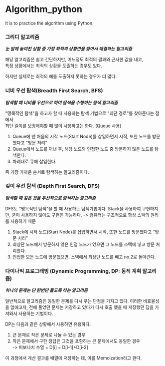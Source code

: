 # Algorithm_python 

It is to practice the algorithm using Python.

### 그리디 알고리즘 ###  
***눈 앞에 놓여진 상황 중 가장 최적의 상황만을 찾아서 해결하는 알고리즘*** 

해당 알고리즘은 쉽고 간단하지만, 어느정도 최적의 결과와 근사한 값을 내고,  
특정 상황에서는 최적의 상황을 도출하는 경우도 있다.

하지만 실제로는 최적의 해를 도출하지 못하는 경우가 더 많다.

### 너비 우선 탐색(Breadth First Search, BFS) ###
***탐색할 때 너비를 우선으로 하여 탐색을 수행하는 탐색 알고리즘***

"맹목적인 탐색"을 하고자 할 때 사용하는 탐색 기법으로 "최단 경로"를 찾아준다는 점에서   
최단 길이를 보장해야할 때 많이 사용하고는 한다. (Queue 사용)
1. Queue에 맨 처음의 시작 노드(Start Node)를 삽입하면서 시작, 또한 노드를 방문했다고 "방문 처리"
2. Queue에서 노드를 꺼낸 후, 해당 노드와 인접한 노드 중 방문하지 않은 노드를 탐색한다.
3. 차례대로 큐에 삽입한다.

즉 가장 가까운 순서로 탐색하는 알고리즘이다.

### 깊이 우선 탐색 (Depth First Search, DFS) ###
***탐색할 때 깊은 것을 우선적으로 탐색하는 알고리즘***

DFS도 "맹목적인 탐색"을 할 때 사용하는 탐색기법이다. 
Stack을 사용하여 구현하지만, 굳이 사용하지 않아도 구현은 가능하다.
-> 컴퓨터는 구조적으로 항상 스택의 원리를 사용하기 때문

1. Stack에 시작 노드(Start Node)를 삽입하면서 시작, 또한 노드를 방문했다고 "방문 처리"
2. 최상단 노드에서 방문하지 않은 인접 노드가 있으면 그 노드를 스택에 넣고 방문 처리한다.
3. 인접한 모든 노드에 방문했으면, 스택에서 최상단 노드를 빼고 no.2로 돌아간다.

### 다이나믹 프로그래밍 (Dynamic Programming, DP: 동적 계획 알고리즘) ###
***하나의 문제는 단 한번만 풀도록 하는 알고리즘***

일반적으로 알고리즘은 동일한 문제를 다시 푸는 단점을 가지고 있다. 이러한 비효율성을 없애고자, 전에 풀었던 문제는 저장하고 있다가 다시 호출 했을 때 저장했던 답을 가져와서 사용하는 기법이다.

DP는 다음과 같은 상황에서 사용하면 유용하다.
1. 큰 문제로 작은 문제로 나눌 수 있는 경우
2. 작은 문제에서 구한 정답은 그것을 포함하는 큰 문제에서도 동일한 경우  
-> 피보나치 수열 = D[i] = D[i-1]+D[i-2]

이 과정에서 계산 결과를 배열에 저장하는 데, 이를 Memoization라고 한다.
